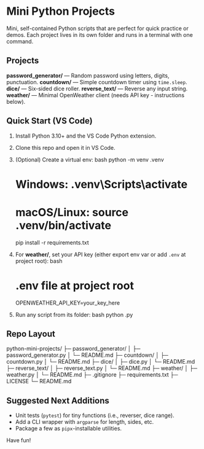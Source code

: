 # Mini Python Projects

Mini, self-contained Python scripts that are perfect for quick practice or demos. Each project lives in its own folder and runs in a terminal with one command.

## Projects
 **password_generator/** — Random password using letters, digits, punctuation.
 **countdown/** — Simple countdown timer using `time.sleep`.
 **dice/** — Six-sided dice roller.
 **reverse_text/** — Reverse any input string.
 **weather/** — Minimal OpenWeather client (needs API key - instructions below).

## Quick Start (VS Code)
1. Install Python 3.10+ and the VS Code Python extension.
2. Clone this repo and open it in VS Code.
3. (Optional) Create a virtual env:
bash
   python -m venv .venv
   # Windows: .venv\Scripts\activate
   # macOS/Linux: source .venv/bin/activate
   pip install -r requirements.txt
   
4. For **weather/**, set your API key (either export env var or add `.env` at project root):
   bash
   # .env file at project root
   OPENWEATHER_API_KEY=your_key_here
   
5. Run any script from its folder:
   bash
   python <scriptname>.py
   

## Repo Layout

python-mini-projects/
├─ password_generator/
│  ├─ password_generator.py
│  └─ README.md
├─ countdown/
│  ├─ countdown.py
│  └─ README.md
├─ dice/
│  ├─ dice.py
│  └─ README.md
├─ reverse_text/
│  ├─ reverse_text.py
│  └─ README.md
├─ weather/
│  ├─ weather.py
│  └─ README.md
├─ .gitignore
├─ requirements.txt
├─ LICENSE
└─ README.md


## Suggested Next Additions
- Unit tests (`pytest`) for tiny functions (i.e., reverser, dice range).
- Add a CLI wrapper with `argparse` for length, sides, etc.
- Package a few as `pipx`-installable utilities.

Have fun!
